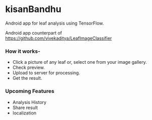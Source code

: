 # kisanBandhu

Android app for leaf analysis using TensorFlow.

Android app counterpart of https://github.com/vivekaditya/LeafImageClassifier

### How it works-

* Click a picture of any leaf or, select one from your image gallery.
* Check preview.
* Upload to server for processing.
* Get the result.

### Upcoming Features

* Analysis History
* Share result
* localization
